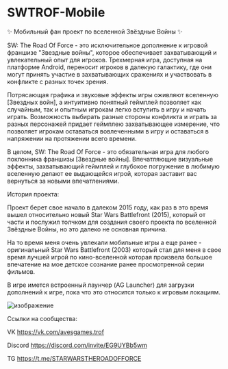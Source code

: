# SWTROF-Mobile
 ✨ Мобильный фан проект по вселенной Звёздные Войны ✨ 
 
SW: The Road Of Force - это исключительное дополнение к игровой франшизе "Звездные войны", которое обеспечивает захватывающий и увлекательный опыт для игроков. Трехмерная игра, доступная на платформе Android, переносит игроков в далекую галактику, где они могут принять участие в захватывающих сражениях и участвовать в конфликте с разных точек зрения.

Потрясающая графика и звуковые эффекты игры оживляют вселенную [Звездных войн], а интуитивно понятный геймплей позволяет как случайным, так и опытным игрокам легко вступить в игру и начать играть. Возможность выбирать разные стороны конфликта и играть за разных персонажей придает геймплею захватывающее измерение, что позволяет игрокам оставаться вовлеченными в игру и оставаться в напряжении на протяжении всего времени.

В целом, SW: The Road Of Force - это обязательная игра для любого поклонника франшизы [Звездные войны]. Впечатляющие визуальные эффекты, захватывающий геймплей и глубокое погружение в любимую вселенную делают ее выдающейся игрой, которая заставит вас вернуться за новыми впечатлениями.

История проекта:

Проект берет свое начало в далеком 2015 году, как раз в это время вышел относительно новый Star Wars Battlefront (2015), который от части и послужил толчком для создания своего проекта по вселенной Звёздные Войны, но это далеко не основная причина.

На то время меня очень увлекали мобильные игры а еще ранее - оригинальный Star Wars Battlefront (2003) который стал для меня в свое время лучшей игрой по кино-вселенной которая произвела большое впечатение на мое детское сознание ранее просмотренной серии фильмов.

В игре имется встроенный лаунчер (AG Launcher) для загрузки дополнений к игре, пока что это относится только к игровым локациям.

![изображение](https://github.com/Alex2013nck3/SWTROF-Mobile/assets/60184724/d013ec84-15b6-47b3-998e-d330ec9d68a5)

Ссылки на сообщества:

VK https://vk.com/avesgames.trof

Discord https://discord.com/invite/EG9UYBb5wm

TG https://t.me/STARWARSTHEROADOFFORCE
